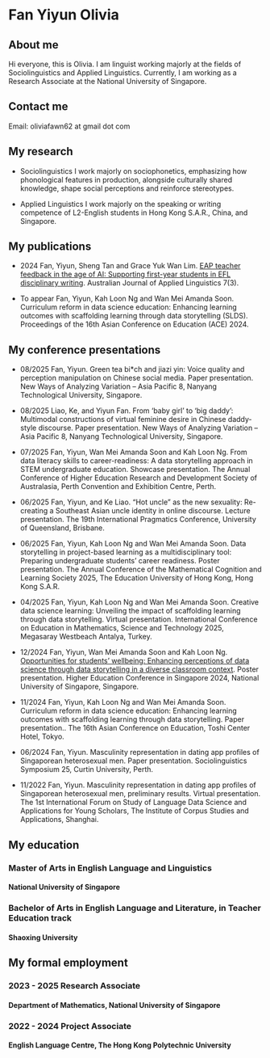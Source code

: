 # Fan Yiyun Olivia

## About me
Hi everyone, this is Olivia. I am linguist working majorly at the fields of Sociolinguistics and Applied Linguistics. Currently, I am working as a Research Associate at the National University of Singapore. 

## Contact me
Email: oliviafawn62 at gmail dot com

## My research
* Sociolinguistics
I work majorly on sociophonetics, emphasizing how phonological features in production, alongside culturally shared knowledge, shape social perceptions and reinforce stereotypes.
 
* Applied Linguistics
I work majorly on the speaking or writing competence of L2-English students in Hong Kong S.A.R., China, and Singapore.

## My publications 
* 2024            Fan, Yiyun, Sheng Tan and Grace Yuk Wan Lim. [EAP teacher feedback in the age of AI: Supporting first-year students in EFL disciplinary writing](https://doi.org/10.29140/ajal.v7n3.1943). Australian Journal of Applied Linguistics 7(3).
  
* To appear   Fan, Yiyun, Kah Loon Ng and Wan Mei Amanda Soon. Curriculum reform in data science education: Enhancing learning outcomes with scaffolding learning through data storytelling (SLDS). Proceedings of the 16th Asian Conference on Education (ACE) 2024.

## My conference presentations
* 08/2025     Fan, Yiyun. Green tea bi*ch and jiazi yin: Voice quality and perception manipulation on Chinese social media. Paper presentation. New Ways of Analyzing Variation – Asia Pacific 8, Nanyang Technological University, Singapore.

* 08/2025     Liao, Ke, and Yiyun Fan. From ‘baby girl’ to ‘big daddy’: Multimodal constructions of virtual feminine desire in Chinese daddy-style discourse. Paper presentation. New Ways of Analyzing Variation – Asia Pacific 8, Nanyang Technological University, Singapore.

* 07/2025     Fan, Yiyun, Wan Mei Amanda Soon and Kah Loon Ng. From data literacy skills to career-readiness: A data storytelling approach in STEM undergraduate education. Showcase presentation. The Annual Conference of Higher Education Research and Development Society of Australasia, Perth Convention and Exhibition Centre, Perth.

* 06/2025     Fan, Yiyun, and Ke Liao. “Hot uncle” as the new sexuality: Re-creating a Southeast Asian uncle identity in online discourse. Lecture presentation. The 19th International Pragmatics Conference, University of Queensland, Brisbane.
 
* 06/2025     Fan, Yiyun, Kah Loon Ng and Wan Mei Amanda Soon. Data storytelling in project-based learning as a multidisciplinary tool: Preparing undergraduate students’ career readiness. Poster presentation. The Annual Conference of the Mathematical Cognition and Learning Society 2025, The Education University of Hong Kong, Hong Kong S.A.R.

* 04/2025     Fan, Yiyun, Kah Loon Ng and Wan Mei Amanda Soon. Creative data science learning: Unveiling the impact of scaffolding learning through data storytelling. Virtual presentation. International Conference on Education in Mathematics, Science and Technology 2025, Megasaray Westbeach Antalya, Turkey.

* 12/2024     Fan, Yiyun, Wan Mei Amanda Soon and Kah Loon Ng. [Opportunities for students’ wellbeing: Enhancing perceptions of data science through data storytelling in a diverse classroom context](https://blog.nus.edu.sg/hecs/hecs2024-yyfan-et-al/). Poster presentation. Higher Education Conference in Singapore 2024, National University of Singapore, Singapore.

* 11/2024     Fan, Yiyun, Kah Loon Ng and Wan Mei Amanda Soon. Curriculum reform in data science education: Enhancing learning outcomes with scaffolding learning through data storytelling. Paper presentation.. The 16th Asian Conference on Education, Toshi Center Hotel, Tokyo.

* 06/2024     Fan, Yiyun. Masculinity representation in dating app profiles of Singaporean heterosexual men. Paper presentation. Sociolinguistics Symposium 25, Curtin University, Perth.
 
* 11/2022     Fan, Yiyun. Masculinity representation in dating app profiles of Singaporean heterosexual men, preliminary results. Virtual presentation. The 1st International Forum on Study of Language Data Science and Applications for Young Scholars, The Institute of Corpus Studies and Applications, Shanghai.
####   
####  
## My education
### Master of Arts in English Language and Linguistics
#### National University of Singapore

### Bachelor of Arts in English Language and Literature, in Teacher Education track
#### Shaoxing University

## My formal employment
### 2023 - 2025 Research Associate
#### Department of Mathematics, National University of Singapore

### 2022 - 2024 Project Associate
#### English Language Centre, The Hong Kong Polytechnic University

